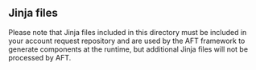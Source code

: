 ## Jinja files

Please note that Jinja files included in this directory must be included in your account request repository and are used by the AFT framework to generate components at the runtime, but additional Jinja files will not be processed by AFT.
